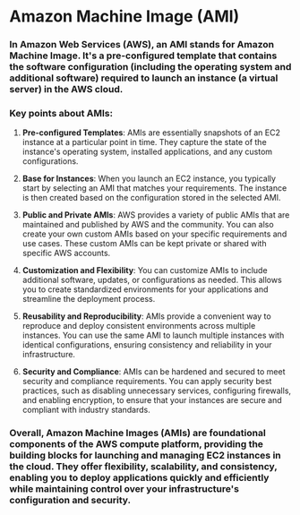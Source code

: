 # Amazon Machine Image (AMI)

### In Amazon Web Services (AWS), an AMI stands for Amazon Machine Image. It's a pre-configured template that contains the software configuration (including the operating system and additional software) required to launch an instance (a virtual server) in the AWS cloud.

### Key points about AMIs:

1. **Pre-configured Templates**: AMIs are essentially snapshots of an EC2 instance at a particular point in time. They capture the state of the instance's operating system, installed applications, and any custom configurations.

2. **Base for Instances**: When you launch an EC2 instance, you typically start by selecting an AMI that matches your requirements. The instance is then created based on the configuration stored in the selected AMI.

3. **Public and Private AMIs**: AWS provides a variety of public AMIs that are maintained and published by AWS and the community. You can also create your own custom AMIs based on your specific requirements and use cases. These custom AMIs can be kept private or shared with specific AWS accounts.

4. **Customization and Flexibility**: You can customize AMIs to include additional software, updates, or configurations as needed. This allows you to create standardized environments for your applications and streamline the deployment process.

5. **Reusability and Reproducibility**: AMIs provide a convenient way to reproduce and deploy consistent environments across multiple instances. You can use the same AMI to launch multiple instances with identical configurations, ensuring consistency and reliability in your infrastructure.

6. **Security and Compliance**: AMIs can be hardened and secured to meet security and compliance requirements. You can apply security best practices, such as disabling unnecessary services, configuring firewalls, and enabling encryption, to ensure that your instances are secure and compliant with industry standards.

### Overall, Amazon Machine Images (AMIs) are foundational components of the AWS compute platform, providing the building blocks for launching and managing EC2 instances in the cloud. They offer flexibility, scalability, and consistency, enabling you to deploy applications quickly and efficiently while maintaining control over your infrastructure's configuration and security.


